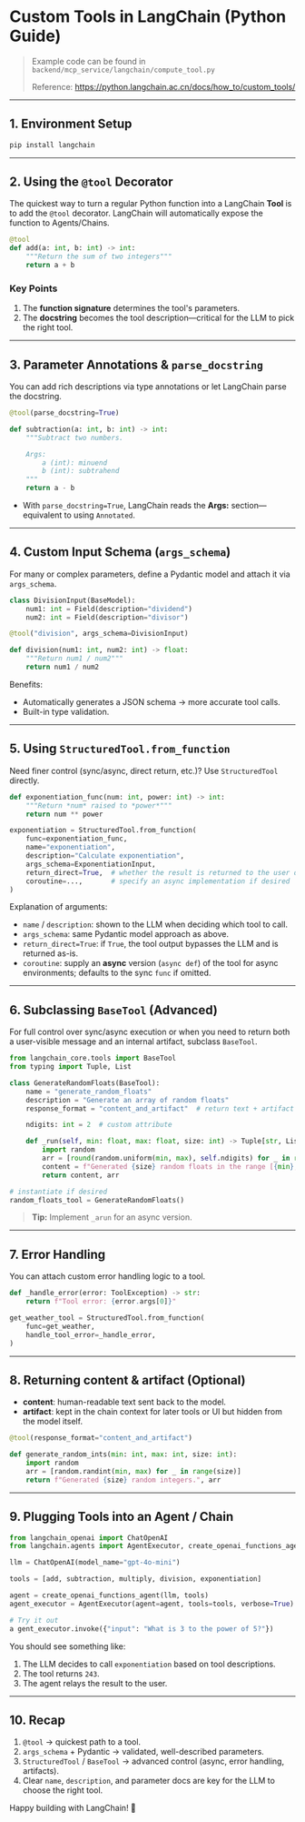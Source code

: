 # Custom Tools in LangChain (Python Guide)

> Example code can be found in `backend/mcp_service/langchain/compute_tool.py`
>
> Reference: <https://python.langchain.ac.cn/docs/how_to/custom_tools/>

---

## 1. Environment Setup

```bash
pip install langchain
```

---

## 2. Using the `@tool` Decorator

The quickest way to turn a regular Python function into a LangChain **Tool** is to add the `@tool` decorator. LangChain will automatically expose the function to Agents/Chains.

```python
@tool
def add(a: int, b: int) -> int:
    """Return the sum of two integers"""
    return a + b
```

### Key Points

1. The **function signature** determines the tool's parameters.
2. The **docstring** becomes the tool description—critical for the LLM to pick the right tool.

---

## 3. Parameter Annotations & `parse_docstring`

You can add rich descriptions via type annotations or let LangChain parse the docstring.

```python
@tool(parse_docstring=True)

def subtraction(a: int, b: int) -> int:
    """Subtract two numbers.

    Args:
        a (int): minuend
        b (int): subtrahend
    """
    return a - b
```

- With `parse_docstring=True`, LangChain reads the **Args:** section—equivalent to using `Annotated`.

---

## 4. Custom Input Schema (`args_schema`)

For many or complex parameters, define a Pydantic model and attach it via `args_schema`.

```python
class DivisionInput(BaseModel):
    num1: int = Field(description="dividend")
    num2: int = Field(description="divisor")

@tool("division", args_schema=DivisionInput)

def division(num1: int, num2: int) -> float:
    """Return num1 / num2"""
    return num1 / num2
```

Benefits:

- Automatically generates a JSON schema → more accurate tool calls.
- Built-in type validation.

---

## 5. Using `StructuredTool.from_function`

Need finer control (sync/async, direct return, etc.)? Use `StructuredTool` directly.

```python
def exponentiation_func(num: int, power: int) -> int:
    """Return *num* raised to *power*"""
    return num ** power

exponentiation = StructuredTool.from_function(
    func=exponentiation_func,
    name="exponentiation",
    description="Calculate exponentiation",
    args_schema=ExponentiationInput,
    return_direct=True,  # whether the result is returned to the user directly
    coroutine=...,       # specify an async implementation if desired
)
```

Explanation of arguments:

- `name` / `description`: shown to the LLM when deciding which tool to call.
- `args_schema`: same Pydantic model approach as above.
- `return_direct=True`: if `True`, the tool output bypasses the LLM and is returned as-is.
- `coroutine`: supply an **async** version (`async def`) of the tool for async environments; defaults to the sync `func` if omitted.

---

## 6. Subclassing `BaseTool` (Advanced)

For full control over sync/async execution or when you need to return both a user-visible message and an internal artifact, subclass `BaseTool`.

```python
from langchain_core.tools import BaseTool
from typing import Tuple, List

class GenerateRandomFloats(BaseTool):
    name = "generate_random_floats"
    description = "Generate an array of random floats"
    response_format = "content_and_artifact"  # return text + artifact

    ndigits: int = 2  # custom attribute

    def _run(self, min: float, max: float, size: int) -> Tuple[str, List[float]]:
        import random
        arr = [round(random.uniform(min, max), self.ndigits) for _ in range(size)]
        content = f"Generated {size} random floats in the range [{min}, {max}]."
        return content, arr

# instantiate if desired
random_floats_tool = GenerateRandomFloats()
```

> **Tip:** Implement `_arun` for an async version.

---

## 7. Error Handling

You can attach custom error handling logic to a tool.

```python
def _handle_error(error: ToolException) -> str:
    return f"Tool error: {error.args[0]}"

get_weather_tool = StructuredTool.from_function(
    func=get_weather,
    handle_tool_error=_handle_error,
)
```

---

## 8. Returning **content** & **artifact** (Optional)

- **content**: human-readable text sent back to the model.
- **artifact**: kept in the chain context for later tools or UI but hidden from the model itself.

```python
@tool(response_format="content_and_artifact")

def generate_random_ints(min: int, max: int, size: int):
    import random
    arr = [random.randint(min, max) for _ in range(size)]
    return f"Generated {size} random integers.", arr
```

---

## 9. Plugging Tools into an Agent / Chain

```python
from langchain_openai import ChatOpenAI
from langchain.agents import AgentExecutor, create_openai_functions_agent

llm = ChatOpenAI(model_name="gpt-4o-mini")

tools = [add, subtraction, multiply, division, exponentiation]

agent = create_openai_functions_agent(llm, tools)
agent_executor = AgentExecutor(agent=agent, tools=tools, verbose=True)

# Try it out
a gent_executor.invoke({"input": "What is 3 to the power of 5?"})
```

You should see something like:

1. The LLM decides to call `exponentiation` based on tool descriptions.
2. The tool returns `243`.
3. The agent relays the result to the user.

---

## 10. Recap

1. `@tool` → quickest path to a tool.
2. `args_schema` + Pydantic → validated, well-described parameters.
3. `StructuredTool` / `BaseTool` → advanced control (async, error handling, artifacts).
4. Clear `name`, `description`, and parameter docs are key for the LLM to choose the right tool.

Happy building with LangChain! 🎉
